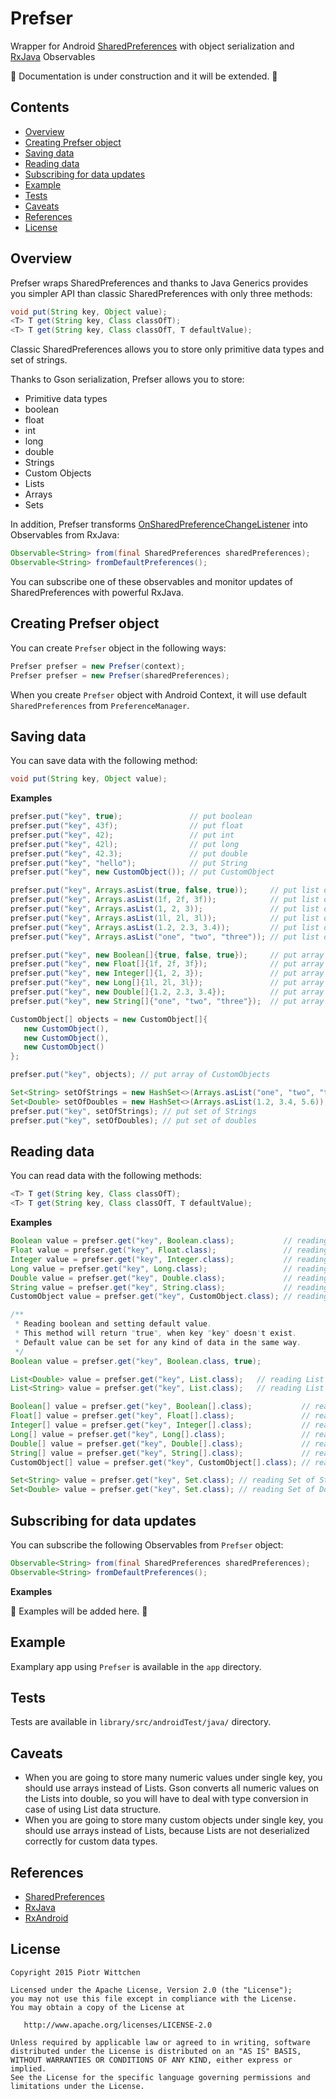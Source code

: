 Prefser
=======
Wrapper for Android [SharedPreferences](http://developer.android.com/reference/android/content/SharedPreferences.html) with object serialization and [RxJava](https://github.com/ReactiveX/RxJava) Observables

:construction: Documentation is under construction and it will be extended. :construction:

Contents
--------
* [Overview](#overview)
* [Creating Prefser object](#creating-prefser-object)
* [Saving data](#saving-data)
* [Reading data](#reading-data)
* [Subscribing for data updates](#subscribing-for-data-updates)
* [Example](#example)
* [Tests](#tests)
* [Caveats](#caveats)
* [References](#references)
* [License](#license)

Overview
--------

Prefser wraps SharedPreferences and thanks to Java Generics provides you simpler API than classic SharedPreferences with only three methods:
```java
void put(String key, Object value);
<T> T get(String key, Class classOfT);
<T> T get(String key, Class classOfT, T defaultValue);
```

Classic SharedPreferences allows you to store only primitive data types and set of strings.

Thanks to Gson serialization, Prefser allows you to store:
* Primitive data types
 * boolean
 * float
 * int
 * long
 * double
* Strings
* Custom Objects
* Lists
* Arrays
* Sets

In addition, Prefser transforms [OnSharedPreferenceChangeListener](http://developer.android.com/reference/android/content/SharedPreferences.OnSharedPreferenceChangeListener.html) into Observables from RxJava:
```java
Observable<String> from(final SharedPreferences sharedPreferences);
Observable<String> fromDefaultPreferences();
```

You can subscribe one of these observables and monitor updates of SharedPreferences with powerful RxJava.

Creating Prefser object
-----------------------

You can create `Prefser` object in the following ways:
```java
Prefser prefser = new Prefser(context);
Prefser prefser = new Prefser(sharedPreferences);
```
 
When you create `Prefser` object with Android Context, it will use default `SharedPreferences` from `PreferenceManager`.

Saving data
-----------

You can save data with the following method:

```java
void put(String key, Object value);
```

**Examples**

```java
prefser.put("key", true);               // put boolean
prefser.put("key", 43f);                // put float
prefser.put("key", 42);                 // put int
prefser.put("key", 42l);                // put long
prefser.put("key", 42.3);               // put double
prefser.put("key", "hello");            // put String
prefser.put("key", new CustomObject()); // put CustomObject

prefser.put("key", Arrays.asList(true, false, true));     // put list of booleans
prefser.put("key", Arrays.asList(1f, 2f, 3f));            // put list of floats
prefser.put("key", Arrays.asList(1, 2, 3));               // put list of integers
prefser.put("key", Arrays.asList(1l, 2l, 3l));            // put list of longs
prefser.put("key", Arrays.asList(1.2, 2.3, 3.4));         // put list of doubles
prefser.put("key", Arrays.asList("one", "two", "three")); // put list of Strings

prefser.put("key", new Boolean[]{true, false, true});     // put array of booleans
prefser.put("key", new Float[]{1f, 2f, 3f});              // put array of floats
prefser.put("key", new Integer[]{1, 2, 3});               // put array of integers
prefser.put("key", new Long[]{1l, 2l, 3l});               // put array of longs
prefser.put("key", new Double[]{1.2, 2.3, 3.4});          // put array of doubles
prefser.put("key", new String[]{"one", "two", "three"});  // put array of Strings

CustomObject[] objects = new CustomObject[]{
   new CustomObject(), 
   new CustomObject(), 
   new CustomObject()
};

prefser.put("key", objects); // put array of CustomObjects

Set<String> setOfStrings = new HashSet<>(Arrays.asList("one", "two", "three"));
Set<Double> setOfDoubles = new HashSet<>(Arrays.asList(1.2, 3.4, 5.6));
prefser.put("key", setOfStrings); // put set of Strings
prefser.put("key", setOfDoubles); // put set of doubles
```

Reading data
------------

You can read data with the following methods:

```java
<T> T get(String key, Class classOfT);
<T> T get(String key, Class classOfT, T defaultValue);
```

**Examples**

```java
Boolean value = prefser.get("key", Boolean.class);           // reading boolean
Float value = prefser.get("key", Float.class);               // reading float
Integer value = prefser.get("key", Integer.class);           // reading integer
Long value = prefser.get("key", Long.class);                 // reading long
Double value = prefser.get("key", Double.class);             // reading double
String value = prefser.get("key", String.class);             // reading String
CustomObject value = prefser.get("key", CustomObject.class); // reading CustomObject

/**
 * Reading boolean and setting default value. 
 * This method will return "true", when key "key" doesn't exist.
 * Default value can be set for any kind of data in the same way.
 */
Boolean value = prefser.get("key", Boolean.class, true);

List<Double> value = prefser.get("key", List.class);   // reading List of doubles
List<String> value = prefser.get("key", List.class);   // reading List of Strings

Boolean[] value = prefser.get("key", Boolean[].class);           // reading array of booleans
Float[] value = prefser.get("key", Float[].class);               // reading array of floats
Integer[] value = prefser.get("key", Integer[].class);           // reading array of integers
Long[] value = prefser.get("key", Long[].class);                 // reading array of longs
Double[] value = prefser.get("key", Double[].class);             // reading array of doubles
String[] value = prefser.get("key", String[].class);             // reading array of Strings
CustomObject[] value = prefser.get("key", CustomObject[].class); // reading array of CustomObjects

Set<String> value = prefser.get("key", Set.class); // reading Set of Strings
Set<Double> value = prefser.get("key", Set.class); // reading Set of Doubles
```

Subscribing for data updates
----------------------------

You can subscribe the following Observables from `Prefser` object:

```java
Observable<String> from(final SharedPreferences sharedPreferences);
Observable<String> fromDefaultPreferences();
```

**Examples**

:construction: Examples will be added here. :construction:

Example
-------

Examplary app using `Prefser` is available in the `app` directory.

Tests
-----

Tests are available in `library/src/androidTest/java/` directory.

Caveats
-------

* When you are going to store many numeric values under single key, you should use arrays instead of Lists. Gson converts all numeric values on the Lists into double, so you will have to deal with type conversion in case of using List data structure.
* When you are going to store many custom objects under single key, you should use arrays instead of Lists, because Lists are not deserialized correctly for custom data types.

References
----------
* [SharedPreferences](http://developer.android.com/reference/android/content/SharedPreferences.html)
* [RxJava](https://github.com/ReactiveX/RxJava)
* [RxAndroid](https://github.com/ReactiveX/RxAndroid)

License
-------

    Copyright 2015 Piotr Wittchen

    Licensed under the Apache License, Version 2.0 (the "License");
    you may not use this file except in compliance with the License.
    You may obtain a copy of the License at

       http://www.apache.org/licenses/LICENSE-2.0

    Unless required by applicable law or agreed to in writing, software
    distributed under the License is distributed on an "AS IS" BASIS,
    WITHOUT WARRANTIES OR CONDITIONS OF ANY KIND, either express or implied.
    See the License for the specific language governing permissions and
    limitations under the License.
